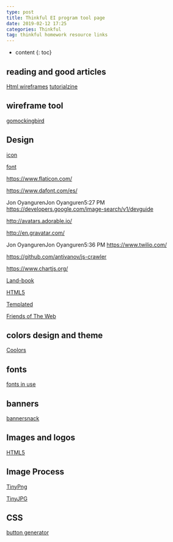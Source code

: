 ```yaml
---
type: post
title: Thinkful EI program tool page
date: 2019-02-12 17:25
categories: Thinkful
tag: thinkful homework resource links
---
```


* content
{: toc}

## reading and good articles
[Html wireframes](http://bradfrost.com/blog/post/html-wireframes/)
[tutorialzine](https://tutorialzine.com/)

## wireframe tool

[gomockingbird](https://gomockingbird.com/home)



## Design
[icon](https://www.flaticon.com/)

[font](https://www.dafont.com/es/)

https://www.flaticon.com/

https://www.dafont.com/es/

Jon OyangurenJon Oyanguren5:27 PM
https://developers.google.com/image-search/v1/devguide

http://avatars.adorable.io/

http://en.gravatar.com/

Jon OyangurenJon Oyanguren5:36 PM
https://www.twilio.com/

https://github.com/antivanov/js-crawler

https://www.chartjs.org/

[Land-book](https://land-book.com/gallery/portfolios)

[HTML5](https://html5up.net/)

[Templated](https://templated.co/)

[Friends of The Web](https://friendsoftheweb.com/work/)


## colors design and theme

[Coolors](https://coolors.co/browser/latest/1)

## fonts

[fonts in use](https://fontsinuse.com/search?terms=banner)


## banners
[bannersnack](https://www.bannersnack.com/)


## Images and logos

[HTML5](https://www.w3.org/html/logo/downloads/HTML5_Logo_512.png)

## Image Process

[TinyPng](https://tinypng.com/)

[TinyJPG](https://tinyjpg.com/)

## CSS
[button generator](http://button.csscook.com/)
